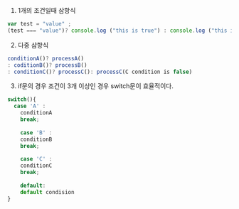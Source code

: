 1. 1개의 조건일때 삼항식
```javascript
var test = "value" ;
(test === "value")? console.log ("this is true") : console.log ("this is false")
```

2. 다중 삼항식
```javascript
conditionA()? processA()
: coditionB()? processB() 
: conditionC()? processC(): processC(C condition is false)
```
3. if문의 경우 조건이 3개 이상인 경우 switch문이 효율적이다.
```javascript
switch(){
  case 'A' : 
    conditionA
    break;
    
    case 'B' :
    conditionB
    break;
    
    case 'C' :
    conditionC
    break;
    
    default:
    default condision
}
```
